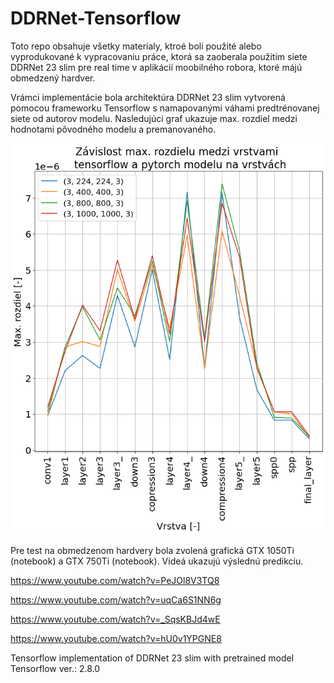 # DDRNet-Tensorflow
Toto repo obsahuje všetky materialy, ktroé boli použité alebo vyprodukované k vypracovaniu práce, ktorá sa zaoberala použitím siete DDRNet 23 slim pre real time v aplikácií moobilného robora, ktoré májú obmedzený hardver. 

Vrámci implementácie bola architektúra DDRNet 23 slim vytvorená pomocou frameworku Tensorflow s namapovanými váhami predtrénovanej siete od autorov modelu. Nasledujúci graf ukazuje max. rozdiel medzi hodnotami pôvodného modelu a premanovaného. 

![Alt text](rozdiel2.png "Optional ti2")

Pre test na obmedzenom hardvery bola zvolená grafická GTX 1050Ti (notebook) a GTX 750Ti (notebook). Videá ukazujú výslednú predikciu.

https://www.youtube.com/watch?v=PeJOl8V3TQ8

https://www.youtube.com/watch?v=uqCa6S1NN6g

https://www.youtube.com/watch?v=_SqsKBJd4wE

https://www.youtube.com/watch?v=hU0v1YPGNE8



Tensorflow implementation of DDRNet 23 slim with pretrained model
Tensorflow ver.: 2.8.0
